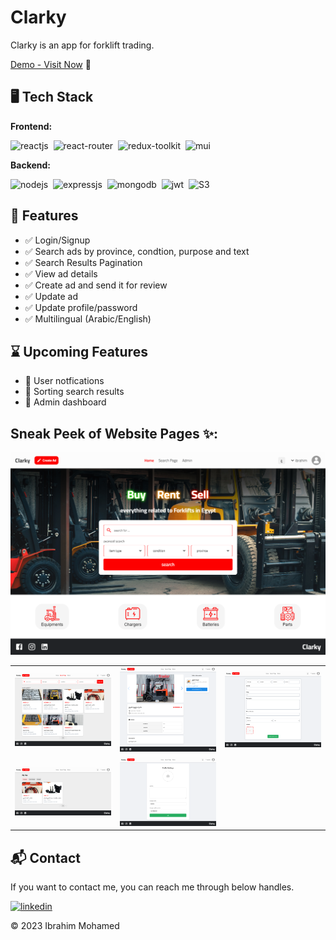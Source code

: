 # Clarky

Clarky is an app for forklift trading.

[Demo - Visit Now](https://clarky-eg.netlify.app) 🚀

## 🖥️ Tech Stack

**Frontend:**

![reactjs](https://img.shields.io/badge/React-20232A?style=for-the-badge&logo=react&logoColor=61DAFB)&nbsp;
![react-router](https://img.shields.io/badge/React_Router-CA4245?style=for-the-badge&logo=react-router&logoColor=white)&nbsp;
![redux-toolkit](https://img.shields.io/badge/Redux_Toolkit-593D88?style=for-the-badge&logo=redux&logoColor=white)&nbsp;
![mui](https://img.shields.io/badge/Material--Icons-0081CB?style=for-the-badge&logo=material-ui&logoColor=white)&nbsp;

**Backend:**

![nodejs](https://img.shields.io/badge/Node.js-43853D?style=for-the-badge&logo=node.js&logoColor=white)&nbsp;
![expressjs](https://img.shields.io/badge/Express.js-000000?style=for-the-badge&logo=express&logoColor=white)&nbsp;
![mongodb](https://img.shields.io/badge/MongoDB-4EA94B?style=for-the-badge&logo=mongodb&logoColor=white)&nbsp;
![jwt](https://img.shields.io/badge/JWT-000000?style=for-the-badge&logo=JSON%20web%20tokens&logoColor=white)&nbsp;
![S3](https://img.shields.io/badge/Amazon_S3-569a31?style=for-the-badge&logo=amazons3&logoColor=white)&nbsp;

<!-- **Deployed On:**

![netlify](https://img.shields.io/badge/netlify-32e6e2?style=for-the-badge&logo=netlify&logoColor=white) -->

## 🚀 Features

- ✅ Login/Signup
- ✅ Search ads by province, condtion, purpose and text
- ✅ Search Results Pagination
- ✅ View ad details
- ✅ Create ad and send it for review
- ✅ Update ad
- ✅ Update profile/password
- ✅ Multilingual (Arabic/English)

## ⌛ Upcoming Features

- 🚧 User notfications
- 🚧 Sorting search results
- 🚧 Admin dashboard

## Sneak Peek of Website Pages ✨:

![home](images/img-1.png)

<table>
  <tr>
    <td><img src="images/img-2.png" alt="mockups" /></td>
    <td><img src="images/img-3.png" alt="mockup" /></td>
    <td><img src="images/img-4.png" alt="mockup" /></td>
  </tr>
   <tr>
    <td><img src="images/img-5.png" alt="mockup" /></td>
    <td><img src="images/img-6.png" alt="mockup" /></td>
  </tr>
</table>

<h2>📬 Contact</h2>

If you want to contact me, you can reach me through below handles.

[![linkedin](https://img.shields.io/badge/LinkedIn-0077B5?style=for-the-badge&logo=linkedin&logoColor=white)](https://www.linkedin.com/in/ibrahim-embaby)

© 2023 Ibrahim Mohamed
